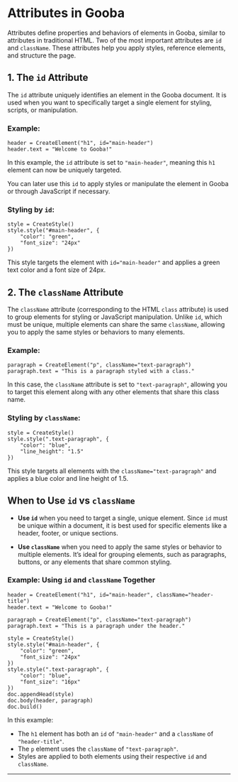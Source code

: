 
# Attributes in Gooba

Attributes define properties and behaviors of elements in Gooba, similar to attributes in traditional HTML. Two of the most important attributes are `id` and `className`. These attributes help you apply styles, reference elements, and structure the page.

## 1. **The `id` Attribute**

The `id` attribute uniquely identifies an element in the Gooba document. It is used when you want to specifically target a single element for styling, scripts, or manipulation.
### Example:

	header = CreateElement("h1", id="main-header")
	header.text = "Welcome to Gooba!"

In this example, the `id` attribute is set to `"main-header"`, meaning this `h1` element can now be uniquely targeted.

You can later use this `id` to apply styles or manipulate the element in Gooba or through JavaScript if necessary.

### Styling by `id`:

	style = CreateStyle()
	style.style("#main-header", { 
		"color": "green", 
		"font_size": "24px" 
	})

This style targets the element with `id="main-header"` and applies a green text color and a font size of 24px.

## 2. **The `className` Attribute**

The `className` attribute (corresponding to the HTML `class` attribute) is used to group elements for styling or JavaScript manipulation. Unlike `id`, which must be unique, multiple elements can share the same `className`, allowing you to apply the same styles or behaviors to many elements.

### Example:

	paragraph = CreateElement("p", className="text-paragraph")
	paragraph.text = "This is a paragraph styled with a class."

In this case, the `className` attribute is set to `"text-paragraph"`, allowing you to target this element along with any other elements that share this class name.

### Styling by `className`:

	style = CreateStyle()
	style.style(".text-paragraph", {  
	    "color": "blue",  
	    "line_height": "1.5"  
	})

This style targets all elements with the `className="text-paragraph"` and applies a blue color and line height of 1.5.

## When to Use `id` vs `className`

-   **Use `id`** when you need to target a single, unique element. Since `id` must be unique within a document, it is best used for specific elements like a header, footer, or unique sections.
    
-   **Use `className`** when you need to apply the same styles or behavior to multiple elements. It’s ideal for grouping elements, such as paragraphs, buttons, or any elements that share common styling.

### Example: Using `id` and `className` Together

	header = CreateElement("h1", id="main-header", className="header-title")
	header.text = "Welcome to Gooba!"

	paragraph = CreateElement("p", className="text-paragraph")
	paragraph.text = "This is a paragraph under the header."

	style = CreateStyle()
	style.style("#main-header", {  
	    "color": "green",  
	    "font_size": "24px"  
	})
	style.style(".text-paragraph", {  
	    "color": "blue",  
	    "font_size": "16px"  
	})
	doc.appendHead(style)
	doc.body(header, paragraph)
	doc.build()

In this example:

-   The `h1` element has both an `id` of `"main-header"` and a `className` of `"header-title"`.
-   The `p` element uses the `className` of `"text-paragraph"`.
-   Styles are applied to both elements using their respective `id` and `className`.

----------